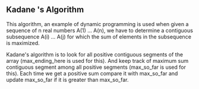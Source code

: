 ## Kadane 's Algorithm
This algorithm, an example of dynamic programming is used when given a sequence of n real numbers A(1) … A(n), we have to determine a
contiguous subsequence A(i) … A(j) for which the sum of elements in the subsequence is maximized.


Kadane's algorithm is to look for all positive contiguous segments of the array (max_ending_here is used for this). And keep track of
maximum sum contiguous segment among all positive segments (max_so_far is used for this). Each time we get a positive sum compare it 
with max_so_far and update max_so_far if it is greater than max_so_far.
